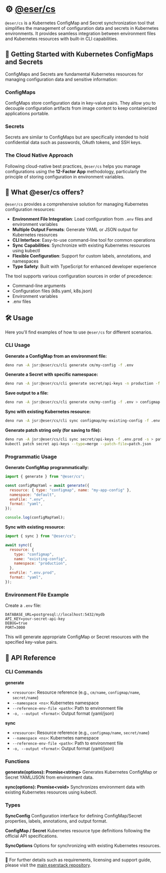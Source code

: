 # ⚙️ [@eser/cs](./)

`@eser/cs` is a Kubernetes ConfigMap and Secret synchronization tool that
simplifies the management of configuration data and secrets in Kubernetes
environments. It provides seamless integration between environment files and
Kubernetes resources with built-in CLI capabilities.

## 🚀 Getting Started with Kubernetes ConfigMaps and Secrets

ConfigMaps and Secrets are fundamental Kubernetes resources for managing
configuration data and sensitive information:

### ConfigMaps

ConfigMaps store configuration data in key-value pairs. They allow you to
decouple configuration artifacts from image content to keep containerized
applications portable.

### Secrets

Secrets are similar to ConfigMaps but are specifically intended to hold
confidential data such as passwords, OAuth tokens, and SSH keys.

### The Cloud Native Approach

Following cloud-native best practices, `@eser/cs` helps you manage
configurations using the **12-Factor App** methodology, particularly the
principle of storing configuration in environment variables.

## 🤔 What @eser/cs offers?

`@eser/cs` provides a comprehensive solution for managing Kubernetes
configuration resources:

- **Environment File Integration**: Load configuration from `.env` files and
  environment variables
- **Multiple Output Formats**: Generate YAML or JSON output for Kubernetes
  resources
- **CLI Interface**: Easy-to-use command-line tool for common operations
- **Sync Capabilities**: Synchronize with existing Kubernetes resources using
  kubectl
- **Flexible Configuration**: Support for custom labels, annotations, and
  namespaces
- **Type Safety**: Built with TypeScript for enhanced developer experience

The tool supports various configuration sources in order of precedence:

- Command-line arguments
- Configuration files (k8s.yaml, k8s.json)
- Environment variables
- .env files

## 🛠 Usage

Here you'll find examples of how to use `@eser/cs` for different scenarios.

### CLI Usage

**Generate a ConfigMap from an environment file:**

```bash
deno run -A jsr:@eser/cs/cli generate cm/my-config -f .env
```

**Generate a Secret with specific namespace:**

```bash
deno run -A jsr:@eser/cs/cli generate secret/api-keys -n production -f .env.prod
```

**Save output to a file:**

```bash
deno run -A jsr:@eser/cs/cli generate cm/my-config -f .env > configmap.yaml
```

**Sync with existing Kubernetes resource:**

```bash
deno run -A jsr:@eser/cs/cli sync configmap/my-existing-config -f .env.prod
```

**Generate patch string only (for saving to file):**

```bash
deno run -A jsr:@eser/cs/cli sync secret/api-keys -f .env.prod -s > patch.json
kubectl patch secret api-keys --type=merge --patch-file=patch.json
```

### Programmatic Usage

**Generate ConfigMap programmatically:**

```js
import { generate } from "@eser/cs";

const configMapYaml = await generate({
  resource: { type: "configmap", name: "my-app-config" },
  namespace: "default",
  envFile: ".env",
  format: "yaml",
});

console.log(configMapYaml);
```

**Sync with existing resource:**

```js
import { sync } from "@eser/cs";

await sync({
  resource: {
    type: "configmap",
    name: "existing-config",
    namespace: "production",
  },
  envFile: ".env.prod",
  format: "yaml",
});
```

### Environment File Example

Create a `.env` file:

```env
DATABASE_URL=postgresql://localhost:5432/mydb
API_KEY=your-secret-api-key
DEBUG=true
PORT=3000
```

This will generate appropriate ConfigMap or Secret resources with the specified
key-value pairs.

## 📕 API Reference

### CLI Commands

**generate**

- `<resource>`: Resource reference (e.g., `cm/name`, `configmap/name`,
  `secret/name`)
- `--namespace <ns>`: Kubernetes namespace
- `--reference-env-file <path>`: Path to environment file
- `-o, --output <format>`: Output format (yaml/json)

**sync**

- `<resource>`: Resource reference (e.g., `configmap/name`, `secret/name`)
- `--namespace <ns>`: Kubernetes namespace
- `--reference-env-file <path>`: Path to environment file
- `-o, --output <format>`: Output format (yaml/json)

### Functions

**generate(options): Promise&lt;string&gt;** Generates Kubernetes ConfigMap or
Secret YAML/JSON from environment data.

**sync(options): Promise&lt;void&gt;** Synchronizes environment data with
existing Kubernetes resources using kubectl.

### Types

**SyncConfig** Configuration interface for defining ConfigMap/Secret properties,
labels, annotations, and output format.

**ConfigMap / Secret** Kubernetes resource type definitions following the
official API specifications.

**SyncOptions** Options for synchronizing with existing Kubernetes resources.

---

🔗 For further details such as requirements, licensing and support guide, please
visit the [main eserstack repository](https://github.com/eser/stack).
